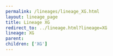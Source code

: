 ```yaml
---
permalink: /lineages/lineage_XG.html
layout: lineage_page
title: Lineage XG
redirect_to: ../lineage.html?lineage=XG
lineage: XG
parent: 
children: ['XG']
---
```

